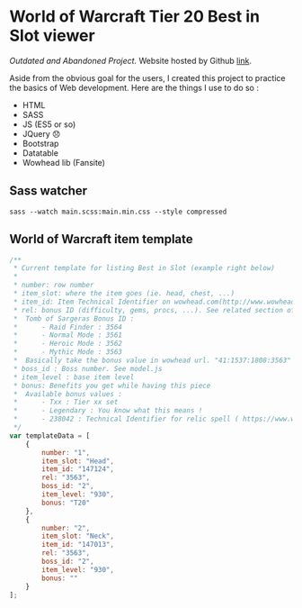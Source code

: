 # World of Warcraft Tier 20 Best in Slot viewer

_Outdated and Abandoned Project._
Website hosted by Github [link](brack0.github.io/wow-T20-bis-viewer/).

Aside from the obvious goal for the users, I created this project to practice the basics of Web development.
Here are the things I use to do so :
- HTML
- SASS
- JS (ES5 or so)
- JQuery :disappointed:
- Bootstrap
- Datatable
- Wowhead lib (Fansite)

## Sass watcher

```
sass --watch main.scss:main.min.css --style compressed
```

## World of Warcraft item template

```javascript
/**
 * Current template for listing Best in Slot (example right below)
 * 
 * number: row number
 * item_slot: where the item goes (ie. head, chest, ...)
 * item_id: Item Technical Identifier on wowhead.com(http://www.wowhead.com/item=147124/gravewarden-visage => id = 147124)
 * rel: bonus ID (difficulty, gems, procs, ...). See related section of http://www.wowhead.com/tooltips#related-legion-bonus-ids
 *  Tomb of Sargeras Bonus ID :
 *      - Raid Finder : 3564
 *      - Normal Mode : 3561
 *      - Heroic Mode : 3562
 *      - Mythic Mode : 3563
 *  Basically take the bonus value in wowhead url. "41:1537:1808:3563" for this item http://www.wowhead.com/item=147123/gravewarden-handguards&bonus=41:1537:1808:3563
 * boss_id : Boss number. See model.js
 * item_level : base item level
 * bonus: Benefits you get while having this piece
 *  Available bonus values :
 *      - Txx : Tier xx set
 *      - Legendary : You know what this means !
 *      - 238042 : Technical Identifier for relic spell ( https://www.wowhead.com/spell=238042 )
 */
var templateData = [
    {
        number: "1",
        item_slot: "Head",
        item_id: "147124",
        rel: "3563",
        boss_id: "2",
        item_level: "930",
        bonus: "T20"
    },
    {
        number: "2",
        item_slot: "Neck",
        item_id: "147013",
        rel: "3563",
        boss_id: "2",
        item_level: "930",
        bonus: ""
    }
];
```
